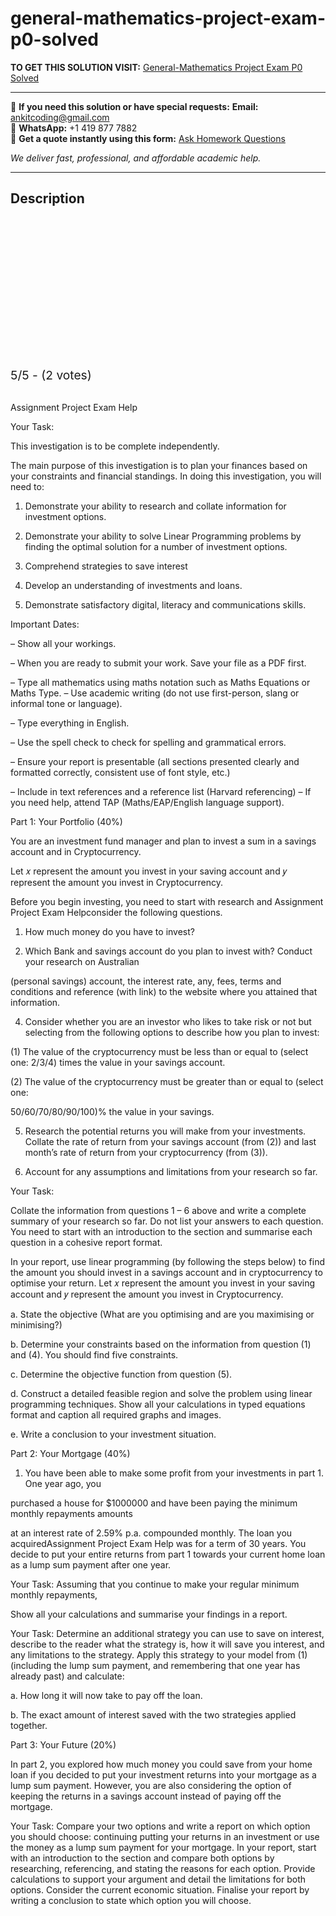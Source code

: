 # general-mathematics-project-exam-p0-solved
**TO GET THIS SOLUTION VISIT:** [General-Mathematics Project Exam P0 Solved](https://www.ankitcodinghub.com/product/general-mathematics-p0-solved/)


---

📩 **If you need this solution or have special requests:** **Email:** ankitcoding@gmail.com  
📱 **WhatsApp:** +1 419 877 7882  
📄 **Get a quote instantly using this form:** [Ask Homework Questions](https://www.ankitcodinghub.com/services/ask-homework-questions/)

*We deliver fast, professional, and affordable academic help.*

---

<h2>Description</h2>



<div class="kk-star-ratings kksr-auto kksr-align-center kksr-valign-top" data-payload="{&quot;align&quot;:&quot;center&quot;,&quot;id&quot;:&quot;124612&quot;,&quot;slug&quot;:&quot;default&quot;,&quot;valign&quot;:&quot;top&quot;,&quot;ignore&quot;:&quot;&quot;,&quot;reference&quot;:&quot;auto&quot;,&quot;class&quot;:&quot;&quot;,&quot;count&quot;:&quot;2&quot;,&quot;legendonly&quot;:&quot;&quot;,&quot;readonly&quot;:&quot;&quot;,&quot;score&quot;:&quot;5&quot;,&quot;starsonly&quot;:&quot;&quot;,&quot;best&quot;:&quot;5&quot;,&quot;gap&quot;:&quot;4&quot;,&quot;greet&quot;:&quot;Rate this product&quot;,&quot;legend&quot;:&quot;5\/5 - (2 votes)&quot;,&quot;size&quot;:&quot;24&quot;,&quot;title&quot;:&quot;General-Mathematics Project Exam  P0 Solved&quot;,&quot;width&quot;:&quot;138&quot;,&quot;_legend&quot;:&quot;{score}\/{best} - ({count} {votes})&quot;,&quot;font_factor&quot;:&quot;1.25&quot;}">

<div class="kksr-stars">

<div class="kksr-stars-inactive">
            <div class="kksr-star" data-star="1" style="padding-right: 4px">


<div class="kksr-icon" style="width: 24px; height: 24px;"></div>
        </div>
            <div class="kksr-star" data-star="2" style="padding-right: 4px">


<div class="kksr-icon" style="width: 24px; height: 24px;"></div>
        </div>
            <div class="kksr-star" data-star="3" style="padding-right: 4px">


<div class="kksr-icon" style="width: 24px; height: 24px;"></div>
        </div>
            <div class="kksr-star" data-star="4" style="padding-right: 4px">


<div class="kksr-icon" style="width: 24px; height: 24px;"></div>
        </div>
            <div class="kksr-star" data-star="5" style="padding-right: 4px">


<div class="kksr-icon" style="width: 24px; height: 24px;"></div>
        </div>
    </div>

<div class="kksr-stars-active" style="width: 138px;">
            <div class="kksr-star" style="padding-right: 4px">


<div class="kksr-icon" style="width: 24px; height: 24px;"></div>
        </div>
            <div class="kksr-star" style="padding-right: 4px">


<div class="kksr-icon" style="width: 24px; height: 24px;"></div>
        </div>
            <div class="kksr-star" style="padding-right: 4px">


<div class="kksr-icon" style="width: 24px; height: 24px;"></div>
        </div>
            <div class="kksr-star" style="padding-right: 4px">


<div class="kksr-icon" style="width: 24px; height: 24px;"></div>
        </div>
            <div class="kksr-star" style="padding-right: 4px">


<div class="kksr-icon" style="width: 24px; height: 24px;"></div>
        </div>
    </div>
</div>


<div class="kksr-legend" style="font-size: 19.2px;">
            5/5 - (2 votes)    </div>
    </div>
&nbsp;

Assignment Project Exam Help

Your Task:

This investigation is to be complete independently.

The main purpose of this investigation is to plan your finances based on your constraints and financial standings. In doing this investigation, you will need to:

1. Demonstrate your ability to research and collate information for investment options.

2. Demonstrate your ability to solve Linear Programming problems by finding the optimal solution for a number of investment options.

3. Comprehend strategies to save interest

4. Develop an understanding of investments and loans.

5. Demonstrate satisfactory digital, literacy and communications skills.

Important Dates:

– Show all your workings.

– When you are ready to submit your work. Save your file as a PDF first.

– Type all mathematics using maths notation such as Maths Equations or Maths Type. – Use academic writing (do not use first-person, slang or informal tone or language).

– Type everything in English.

– Use the spell check to check for spelling and grammatical errors.

– Ensure your report is presentable (all sections presented clearly and formatted correctly, consistent use of font style, etc.)

– Include in text references and a reference list (Harvard referencing) – If you need help, attend TAP (Maths/EAP/English language support).

Part 1: Your Portfolio (40%)

You are an investment fund manager and plan to invest a sum in a savings account and in Cryptocurrency.

Let 𝑥 represent the amount you invest in your saving account and 𝑦 represent the amount you invest in Cryptocurrency.

Before you begin investing, you need to start with research and Assignment Project Exam Helpconsider the following questions.

1. How much money do you have to invest?

2. Which Bank and savings account do you plan to invest with? Conduct your research on Australian

(personal savings) account, the interest rate, any, fees, terms and conditions and reference (with link) to the website where you attained that information.

4. Consider whether you are an investor who likes to take risk or not but selecting from the following options to describe how you plan to invest:

(1) The value of the cryptocurrency must be less than or equal to (select one: 2/3/4) times the value in your savings account.

(2) The value of the cryptocurrency must be greater than or equal to (select one:

50/60/70/80/90/100)% the value in your savings.

5. Research the potential returns you will make from your investments. Collate the rate of return from your savings account (from (2)) and last month’s rate of return from your cryptocurrency (from (3)).

6. Account for any assumptions and limitations from your research so far.

Your Task:

Collate the information from questions 1 – 6 above and write a complete summary of your research so far. Do not list your answers to each question. You need to start with an introduction to the section and summarise each question in a cohesive report format.

In your report, use linear programming (by following the steps below) to find the amount you should invest in a savings account and in cryptocurrency to optimise your return. Let 𝑥 represent the amount you invest in your saving account and 𝑦 represent the amount you invest in Cryptocurrency.

a. State the objective (What are you optimising and are you maximising or minimising?)

b. Determine your constraints based on the information from question (1) and (4). You should find five constraints.

c. Determine the objective function from question (5).

d. Construct a detailed feasible region and solve the problem using linear programming techniques. Show all your calculations in typed equations format and caption all required graphs and images.

e. Write a conclusion to your investment situation.

Part 2: Your Mortgage (40%)

1. You have been able to make some profit from your investments in part 1. One year ago, you

purchased a house for $1000000 and have been paying the minimum monthly repayments amounts

at an interest rate of 2.59% p.a. compounded monthly. The loan you acquiredAssignment Project Exam Help was for a term of 30 years. You decide to put your entire returns from part 1 towards your current home loan as a lump sum payment after one year.

Your Task: Assuming that you continue to make your regular minimum monthly repayments,

Show all your calculations and summarise your findings in a report.

Your Task: Determine an additional strategy you can use to save on interest, describe to the reader what the strategy is, how it will save you interest, and any limitations to the strategy. Apply this strategy to your model from (1) (including the lump sum payment, and remembering that one year has already past) and calculate:

a. How long it will now take to pay off the loan.

b. The exact amount of interest saved with the two strategies applied together.

Part 3: Your Future (20%)

In part 2, you explored how much money you could save from your home loan if you decided to put your investment returns into your mortgage as a lump sum payment. However, you are also considering the option of keeping the returns in a savings account instead of paying off the mortgage.

Your Task: Compare your two options and write a report on which option you should choose: continuing putting your returns in an investment or use the money as a lump sum payment for your mortgage. In your report, start with an introduction to the section and compare both options by researching, referencing, and stating the reasons for each option. Provide calculations to support your argument and detail the limitations for both options. Consider the current economic situation. Finalise your report by writing a conclusion to state which option you will choose.
